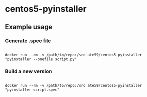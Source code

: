 # centos5-pyinstaller
## Example usage

### Generate .spec file
<code>
docker run --rm -v /path/to/repo:/src ate59/centos5-pyinstaller "pyinstaller --onefile script.py"
</code>

### Build a new version
<code>
docker run --rm -v /path/to/repo:/src ate59/centos5-pyinstaller "pyinstaller script.spec"
</code>